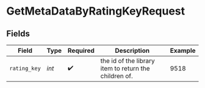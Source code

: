 # GetMetaDataByRatingKeyRequest


## Fields

| Field                                                 | Type                                                  | Required                                              | Description                                           | Example                                               |
| ----------------------------------------------------- | ----------------------------------------------------- | ----------------------------------------------------- | ----------------------------------------------------- | ----------------------------------------------------- |
| `rating_key`                                          | *int*                                                 | :heavy_check_mark:                                    | the id of the library item to return the children of. | 9518                                                  |